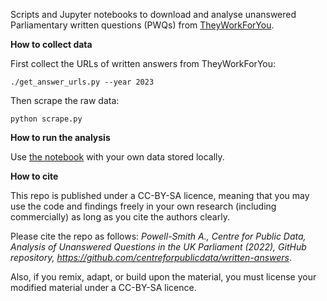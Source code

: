 Scripts and Jupyter notebooks to download and analyse unanswered Parliamentary written questions (PWQs) from [TheyWorkForYou](theyworkforyou.com).

**How to collect data**

First collect the URLs of written answers from TheyWorkForYou:

    ./get_answer_urls.py --year 2023

Then scrape the raw data:

    python scrape.py
    
**How to run the analysis**

Use [the notebook](https://github.com/centreforpublicdata/written-answers/blob/main/Analyse%20unanswered%20written%20questions%20in%20the%20House%20of%20Commons.ipynb) with your own data stored locally.

**How to cite**

This repo is published under a CC-BY-SA licence, meaning that you may use the code and findings freely in your own research (including commercially) as long as you cite the authors clearly. 

Please cite the repo as follows: _Powell-Smith A., Centre for Public Data, Analysis of Unanswered Questions in the UK Parliament (2022), GitHub repository, https://github.com/centreforpublicdata/written-answers_.

Also, if you remix, adapt, or build upon the material, you must license your modified material under a CC-BY-SA licence.
